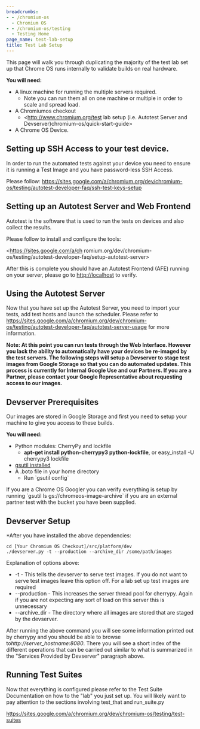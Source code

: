 ```yaml
---
breadcrumbs:
- - /chromium-os
  - Chromium OS
- - /chromium-os/testing
  - Testing Home
page_name: test-lab-setup
title: Test Lab Setup
---
```


This page will walk you through duplicating the majority of the test lab set up
that Chrome OS runs internally to validate builds on real hardware.

**You will need:**

*   A linux machine for running the multiple servers required.
    *   Note you can run them all on one machine or multiple in order to
                scale and spread load.
*   A Chromiumos checkout
    *   <http://www.chromium.org/test lab setup (i.e. Autotest Server
                and Devserver)chromium-os/quick-start-guide>
*   A Chrome OS Device.

## Setting up SSH Access to your test device.

In order to run the automated tests against your device you need to ensure it is
running a Test Image and you have password-less SSH Access.

Please follow:
<https://sites.google.com/a/chromium.org/dev/chromium-os/testing/autotest-developer-faq/ssh-test-keys-setup>

## Setting up an Autotest Server and Web Frontend

Autotest is the software that is used to run the tests on devices and also
collect the results.

Please follow to install and configure the tools:

<https://sites.google.com/a/ch
romium.org/dev/chromium-os/testing/autotest-developer-faq/setup-autotest-server>

After this is complete you should have an Autotest Frontend (AFE) running on
your server, please go to <http://localhost> to verify.

## Using the Autotest Server

Now that you have set up the Autotest Server, you need to import your tests, add
test hosts and launch the scheduler. Please refer to
<https://sites.google.com/a/chromium.org/dev/chromium-os/testing/autotest-developer-faq/autotest-server-usage>
for more information.

**Note: At this point you can run tests through the Web Interface. However you
lack the ability to automatically have your devices be re-imaged by the test
servers. The following steps will setup a Devserver to stage test images from
Google Storage so that you can do automated updates. This process is currently
for Internal Google Use and our Partners. If you are a Partner, please contact
your Google Representative about requesting access to our images.**

## Devserver Prerequisites

Our images are stored in Google Storage and first you need to setup your machine
to give you access to these builds.

**You will need:**

*   Python modules: CherryPy and lockfile
    *   **apt-get install python-cherrypy3 python-lockfile**, or
                easy_install -U cherrypy3 lockfile
*   [gsutil
            installed](https://chromium.googlesource.com/chromiumos/docs/+/HEAD/gsutil.md#installing-gsutil)
*   A .boto file in your home directory
    *   Run \`gsutil config\`

If you are a Chrome OS Googler you can verify everything is setup by running
\`gsutil ls gs://chromeos-image-archive\` if you are an external partner test
with the bucket you have been supplied.

## Devserver Setup

\*After you have installed the above dependencies:

```none
cd [Your Chromium OS Checkout]/src/platform/dev
./devserver.py -t --production --archive_dir /some/path/images
```

Explanation of options above:

*   -t - This tells the devserver to serve test images. If you do not
            want to serve test images leave this option off. For a lab set up
            test images are required
*   --production - This increases the server thread pool for cherrypy.
            Again if you are not expecting any sort of load on this server this
            is unnecessary
*   --archive_dir - The directory where all images are stored that are
            staged by the devserver.

After running the above command you will see some information printed out by
cherrypy and you should be able to browse to*http://server_hostname:8080*. There
you will see a short index of the different operations that can be carried out
similar to what is summarized in the "Services Provided by Devserver" paragraph
above.

## Running Test Suites

Now that everything is configured please refer to the Test Suite Documentation
on how to the "lab" you just set up. You will likely want to pay attention to
the sections involving test_that and run_suite.py

<https://sites.google.com/a/chromium.org/dev/chromium-os/testing/test-suites>